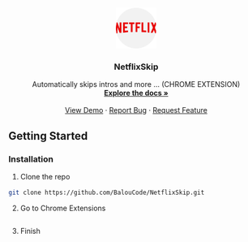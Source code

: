 <!-- PROJECT LOGO -->
<br />
<p align="center">
  <a href="https://github.com/BalouCode/NetflixSkip">
    <img src="NetflixSkip/logo.png" alt="Logo" width="80" height="80">
  </a>

  <h3 align="center">NetflixSkip</h3>

  <p align="center">
    Automatically skips intros and more ... (CHROME EXTENSION)
    <br />
    <a href="https://github.com/BalouCode/NetflixSkip"><strong>Explore the docs »</strong></a>
    <br />
    <br />
    <a href="https://github.com/BalouCode/NetflixSkip">View Demo</a>
    ·
    <a href="https://github.com/BalouCode/NetflixSkip/issues">Report Bug</a>
    ·
    <a href="https://github.com/BalouCode/NetflixSkip/issues">Request Feature</a>
  </p>
</p>

<!-- GETTING STARTED -->
## Getting Started

### Installation
 
1. Clone the repo
```sh
git clone https://github.com/BalouCode/NetflixSkip.git
```
2. Go to Chrome Extensions
```Copy the NetflixSkip folder in the Extensions!
```
3. Finish
```Enjoy! 😋
```
